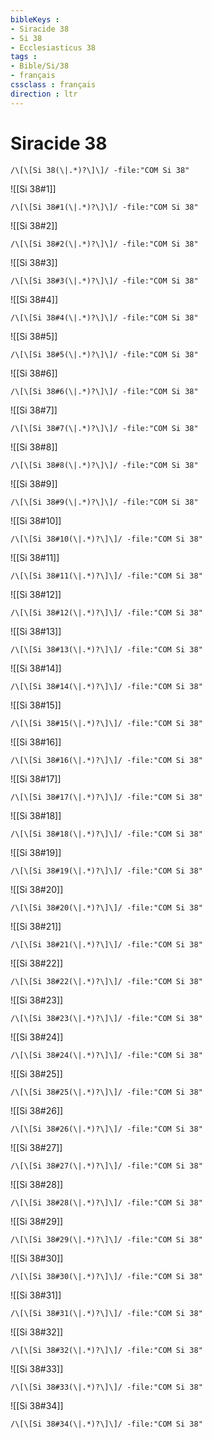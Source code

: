 ```yaml
---
bibleKeys : 
- Siracide 38
- Si 38
- Ecclesiasticus 38
tags : 
- Bible/Si/38
- français
cssclass : français
direction : ltr
---
```


# Siracide 38

```query
/\[\[Si 38(\|.*)?\]\]/ -file:"COM Si 38"
```



![[Si 38#1]]

```query
/\[\[Si 38#1(\|.*)?\]\]/ -file:"COM Si 38"
```

![[Si 38#2]]

```query
/\[\[Si 38#2(\|.*)?\]\]/ -file:"COM Si 38"
```

![[Si 38#3]]

```query
/\[\[Si 38#3(\|.*)?\]\]/ -file:"COM Si 38"
```

![[Si 38#4]]

```query
/\[\[Si 38#4(\|.*)?\]\]/ -file:"COM Si 38"
```

![[Si 38#5]]

```query
/\[\[Si 38#5(\|.*)?\]\]/ -file:"COM Si 38"
```

![[Si 38#6]]

```query
/\[\[Si 38#6(\|.*)?\]\]/ -file:"COM Si 38"
```

![[Si 38#7]]

```query
/\[\[Si 38#7(\|.*)?\]\]/ -file:"COM Si 38"
```

![[Si 38#8]]

```query
/\[\[Si 38#8(\|.*)?\]\]/ -file:"COM Si 38"
```

![[Si 38#9]]

```query
/\[\[Si 38#9(\|.*)?\]\]/ -file:"COM Si 38"
```

![[Si 38#10]]

```query
/\[\[Si 38#10(\|.*)?\]\]/ -file:"COM Si 38"
```

![[Si 38#11]]

```query
/\[\[Si 38#11(\|.*)?\]\]/ -file:"COM Si 38"
```

![[Si 38#12]]

```query
/\[\[Si 38#12(\|.*)?\]\]/ -file:"COM Si 38"
```

![[Si 38#13]]

```query
/\[\[Si 38#13(\|.*)?\]\]/ -file:"COM Si 38"
```

![[Si 38#14]]

```query
/\[\[Si 38#14(\|.*)?\]\]/ -file:"COM Si 38"
```

![[Si 38#15]]

```query
/\[\[Si 38#15(\|.*)?\]\]/ -file:"COM Si 38"
```

![[Si 38#16]]

```query
/\[\[Si 38#16(\|.*)?\]\]/ -file:"COM Si 38"
```

![[Si 38#17]]

```query
/\[\[Si 38#17(\|.*)?\]\]/ -file:"COM Si 38"
```

![[Si 38#18]]

```query
/\[\[Si 38#18(\|.*)?\]\]/ -file:"COM Si 38"
```

![[Si 38#19]]

```query
/\[\[Si 38#19(\|.*)?\]\]/ -file:"COM Si 38"
```

![[Si 38#20]]

```query
/\[\[Si 38#20(\|.*)?\]\]/ -file:"COM Si 38"
```

![[Si 38#21]]

```query
/\[\[Si 38#21(\|.*)?\]\]/ -file:"COM Si 38"
```

![[Si 38#22]]

```query
/\[\[Si 38#22(\|.*)?\]\]/ -file:"COM Si 38"
```

![[Si 38#23]]

```query
/\[\[Si 38#23(\|.*)?\]\]/ -file:"COM Si 38"
```

![[Si 38#24]]

```query
/\[\[Si 38#24(\|.*)?\]\]/ -file:"COM Si 38"
```

![[Si 38#25]]

```query
/\[\[Si 38#25(\|.*)?\]\]/ -file:"COM Si 38"
```

![[Si 38#26]]

```query
/\[\[Si 38#26(\|.*)?\]\]/ -file:"COM Si 38"
```

![[Si 38#27]]

```query
/\[\[Si 38#27(\|.*)?\]\]/ -file:"COM Si 38"
```

![[Si 38#28]]

```query
/\[\[Si 38#28(\|.*)?\]\]/ -file:"COM Si 38"
```

![[Si 38#29]]

```query
/\[\[Si 38#29(\|.*)?\]\]/ -file:"COM Si 38"
```

![[Si 38#30]]

```query
/\[\[Si 38#30(\|.*)?\]\]/ -file:"COM Si 38"
```

![[Si 38#31]]

```query
/\[\[Si 38#31(\|.*)?\]\]/ -file:"COM Si 38"
```

![[Si 38#32]]

```query
/\[\[Si 38#32(\|.*)?\]\]/ -file:"COM Si 38"
```

![[Si 38#33]]

```query
/\[\[Si 38#33(\|.*)?\]\]/ -file:"COM Si 38"
```

![[Si 38#34]]

```query
/\[\[Si 38#34(\|.*)?\]\]/ -file:"COM Si 38"
```

